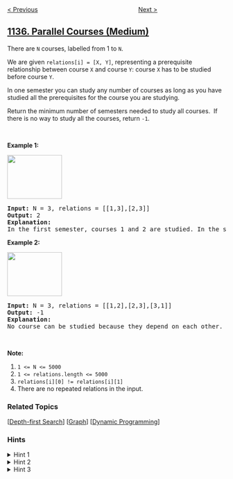 <!--|This file generated by command(leetcode description); DO NOT EDIT.    |-->
<!--+----------------------------------------------------------------------+-->
<!--|@author    openset <openset.wang@gmail.com>                           |-->
<!--|@link      https://github.com/openset                                 |-->
<!--|@home      https://github.com/openset/leetcode                        |-->
<!--+----------------------------------------------------------------------+-->

[< Previous](../connecting-cities-with-minimum-cost "Connecting Cities With Minimum Cost")
　　　　　　　　　　　　　　　　
[Next >](../n-th-tribonacci-number "N-th Tribonacci Number")

## [1136. Parallel Courses (Medium)](https://leetcode.com/problems/parallel-courses "平行课程")

<p>There are <code>N</code> courses, labelled from 1 to <code>N</code>.</p>

<p>We are given&nbsp;<code>relations[i] = [X, Y]</code>, representing a prerequisite relationship between course <code>X</code> and course <code>Y</code>:&nbsp;course <code>X</code>&nbsp;has to be studied before course <code>Y</code>.</p>

<p>In one semester you can study any number of courses as long as you have studied all the prerequisites for the course you are studying.</p>

<p>Return the minimum number of semesters needed to study all courses.&nbsp; If there is no way to study all the courses, return <code>-1</code>.</p>

<p>&nbsp;</p>

<p><strong>Example 1:</strong></p>

<p><strong><img alt="" src="https://assets.leetcode.com/uploads/2019/04/20/1316_ex1.png" style="width: 126px; height: 101px;" /></strong></p>

<pre>
<strong>Input: </strong>N = <span id="example-input-1-1">3</span>, relations = <span id="example-input-1-2">[[1,3],[2,3]]</span>
<strong>Output: </strong><span id="example-output-1">2</span>
<strong>Explanation: </strong>
In the first semester, courses 1 and 2 are studied. In the second semester, course 3 is studied.
</pre>

<p><strong>Example 2:</strong></p>

<p><strong><img alt="" src="https://assets.leetcode.com/uploads/2019/04/20/1316_ex2.png" style="width: 126px; height: 101px;" /></strong></p>

<pre>
<strong>Input: </strong>N = <span id="example-input-2-1">3</span>, relations = <span id="example-input-2-2">[[1,2],[2,3],[3,1]]</span>
<strong>Output: </strong><span id="example-output-2">-1</span>
<strong>Explanation: </strong>
No course can be studied because they depend on each other.
</pre>

<p>&nbsp;</p>

<p><strong><span>Note:</span></strong></p>

<ol>
	<li><code>1 &lt;= N &lt;= 5000</code></li>
	<li><code>1 &lt;= relations.length &lt;= 5000</code></li>
	<li><code>relations[i][0] != relations[i][1]</code></li>
	<li>There are no repeated relations in the input.</li>
</ol>

### Related Topics
  [[Depth-first Search](../../tag/depth-first-search/README.md)]
  [[Graph](../../tag/graph/README.md)]
  [[Dynamic Programming](../../tag/dynamic-programming/README.md)]

### Hints
<details>
<summary>Hint 1</summary>
Try to think of it as a graph problem. It will be impossible to study all the courses if the graph had a cycle.
</details>

<details>
<summary>Hint 2</summary>
The graph is a directed acyclic graph (DAG). The answer is the longes path in this DAG.
</details>

<details>
<summary>Hint 3</summary>
You can use DP to find the longest path in the DAG.
</details>
